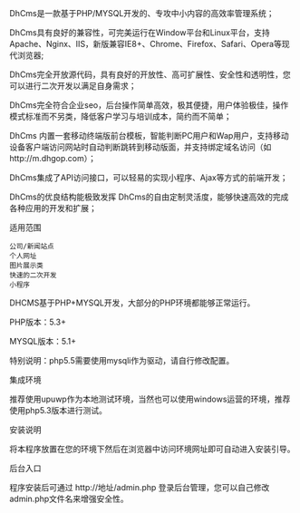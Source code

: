 DhCms是一款基于PHP/MYSQL开发的、专攻中小内容的高效率管理系统；

DhCms具有良好的兼容性，可完美运行在Window平台和Linux平台，支持Apache、Nginx、IIS，新版兼容IE8+、Chrome、Firefox、Safari、Opera等现代浏览器;

DhCms完全开放源代码，具有良好的开放性、高可扩展性、安全性和透明性，您可以进行二次开发以满足自身需求；

DhCms完全符合企业seo，后台操作简单高效，极其便捷，用户体验极佳，操作模式标准而不另类，降低客户学习与培训成本，简约而不简单；

DhCms 内置一套移动终端版前台模板，智能判断PC用户和Wap用户，支持移动设备客户端访问网站时自动判断跳转到移动版面，并支持绑定域名访问（如http://m.dhgop.com）；

DhCms集成了API访问接口，可以轻易的实现小程序、Ajax等方式的前端开发；

DhCms的优良结构能极致发挥 DhCms的自由定制灵活度，能够快速高效的完成各种应用的开发和扩展；

适用范围

	公司/新闻站点 
	个人网址 
	图片展示类 
	快速的二次开发 
	小程序

DHCMS基于PHP+MYSQL开发，大部分的PHP环境都能够正常运行。

PHP版本：5.3+

MYSQL版本：5.1+

特别说明：php5.5需要使用mysqli作为驱动，请自行修改配置。

集成环境

推荐使用upuwp作为本地测试环境，当然也可以使用windows运营的环境，推荐使用php5.3版本进行测试。

安装说明

将本程序放置在您的环境下然后在浏览器中访问环境网址即可自动进入安装引导。

后台入口

程序安装后可通过 http://地址/admin.php 登录后台管理，您可以自己修改admin.php文件名来增强安全性。
